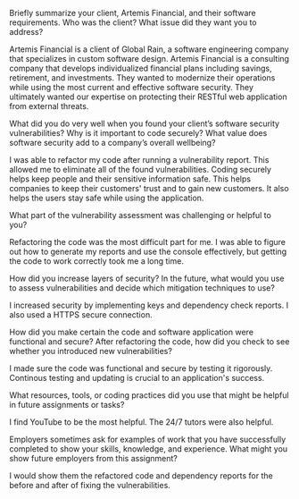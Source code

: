 Briefly summarize your client, Artemis Financial, and their software requirements. Who was the client? What issue did they want you to address?

  Artemis Financial is a client of Global Rain, a software engineering company that specializes in custom software design. Artemis Financial is a consulting company that develops individualized financial plans including savings, retirement, and investments. They wanted to modernize their operations while using the most current and effective software security. They ultimately wanted our expertise on protecting their RESTful web application from external threats.
  
What did you do very well when you found your client’s software security vulnerabilities? Why is it important to code securely? What value does software security add to a company’s overall wellbeing?

  I was able to refactor my code after running a vulnerability report. This allowed me to eliminate all of the found vulnerabilities. Coding securely helps keep people and their sensitive information safe. This helps companies to keep their customers' trust and to gain new customers. It also helps the users stay safe while using the application.

What part of the vulnerability assessment was challenging or helpful to you?

  Refactoring the code was the most difficult part for me. I was able to figure out how to generate my reports and use the console effectively, but getting the code to work correctly took me a long time.

How did you increase layers of security? In the future, what would you use to assess vulnerabilities and decide which mitigation techniques to use?

  I increased security by implementing keys and dependency check reports. I also used a HTTPS secure connection.

How did you make certain the code and software application were functional and secure? After refactoring the code, how did you check to see whether you introduced new vulnerabilities?

  I made sure the code was functional and secure by testing it rigorously. Continous testing and updating is crucial to an application's success.

What resources, tools, or coding practices did you use that might be helpful in future assignments or tasks?

  I find YouTube to be the most helpful. The 24/7 tutors were also helpful.

Employers sometimes ask for examples of work that you have successfully completed to show your skills, knowledge, and experience. What might you show future employers from this assignment?

  I would show them the refactored code and dependency reports for the before and after of fixing the vulnerabilities.
